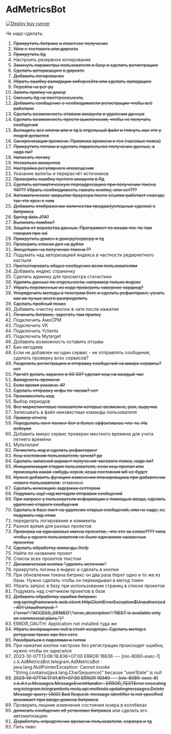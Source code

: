 # AdMetricsBot

[![Deploy buy runner](https://github.com/HCKRMN/AdMetricsBot/actions/workflows/deploy-job.yml/badge.svg?branch=WebHook)](https://github.com/HCKRMN/AdMetricsBot/actions/workflows/deploy-job.yml)



Че надо сделать:
1) ~~Прикрутить битрикс и покетное получение~~
2) ~~Уйти с тестового апи директа~~
3) ~~Прикрутить бд~~
4) Настроить резервное копирование
5) ~~Закинуть параметры пользователя в базу и сделать регистрацию~~
6) ~~Сделать авторизацию в директе~~
7) ~~Добавить логирование~~
8) ~~Убрать ошибку валидации хибернейта или сделать валидацию~~
9) ~~Перейти на рег ру~~
10) ~~Залить прилку на докер~~
11) ~~Сменить бд на постгрескъюэль~~
12) ~~Добавить сообщение о необходимости регистрации чтобы всё работало~~
13) ~~Сделать возможность отвязки аккаунта и удалении данных~~
14) ~~Сделать возможность просто выключения, чтобы не получать сообщения~~
15) ~~Вытащить все ключи апи и тд в отдельный файл и глянуть как это у людей делается~~
16) ~~Синхронизация времени. Привязка времени к гео (часовые пояса)~~
17) ~~Прикрутить потоки и сделать паралельное получение данных, а надо ли?~~
18) ~~Написать логику~~
19) ~~Несколько аккаунтов~~
20) ~~Настройка регулярного оповещения~~
21) Указание валюты и перерасчёт источников
22) ~~Проверить ошибку пустого аккаунта в Яд~~
23) ~~Сделать автоматическую переадресацию при получении токена YA??? Убрать необходимость нажать кнопку, или нет???~~
24) ~~Автоматическое закрытие браузера после ссылки работает невезде так что хрен с ним~~
25) ~~Добавить отображение количества продаж(успешных сделок) с битрикса~~
26) ~~Spring data JPA?~~
27) ~~Выпилить ломбок?~~
28) ~~Защита от воровства данных. Програмист по визам что-то там говорил про ssl~~
29) ~~Прикрутить домен к докеру/серверу и тд~~
30) ~~Проверить список дел на дубли~~
31) ~~Эксцепшин на получение токена ??~~
32) Подумать над авторизацией яндекса в частности редиректного кастыля
33) ~~Протестировать общее сообщение всем пользователям~~
34) Добавить индекс страничку
35) Сделать админку для просмотра статистики
36) ~~Удалять данные по отдельности, например только яндекс~~
37) ~~Убрать переменные из кода                                 проверить                   наверное хардкод?~~
38) ~~Упорядочить методы в телеграм боте и сделать рефакторинг, узнать как их лучше всего разпределить~~
39) ~~Сделать пробный показ~~
40) Добавить очистку кнопок в чате после нажатия
41) ~~Починить битрикс, зарегать там прилку~~
42) Подключить АмоСРМ
43) Подключить VK
44) Подключить Yclients
45) Подключить Mytarget
46) Добавить возможность оставить отзывы
47) Бан негодяев 
48) Если не добавлен ни один сервис - не отправлять сообщения, сделать проверку всех сервисов?
49) ~~Разделить регистрацию и отправку сообщений на микро сервисы? нет~~
50) ~~Расчёт делать заранее в 00 00? сделал кеш на каждый час~~
51) ~~Валидность времени~~
52) ~~Если время указано. А?~~
53) ~~Сделать отправку инфы по часам? нет~~
54) ~~Прокоментить код~~
55) Выбор периодов
56) ~~Все маркетинговые показатели которые возможно, рои, выручка~~
57) Записывать в файл неизвестные команды пользователя
58) ~~Пример отчета~~
59) ~~Переделать лонг полинг бот в более эффективное что-то. На вебхуки~~
60) Добавить микро сервис проверки местного времени для учета летнего времени
61) Мультиланг
62) ~~Почистить код и сделать рефакторинг~~
63) ~~Кеш состояния пользователя, зачем? да~~
64) ~~Сделать запасной вариант получения часового пояса, надо ли?~~
65) ~~Инициализация стадии пользователя, если кеш пропал или произошла какая-нибудь херня, кеша состояния мб не будет~~
66) ~~Нужно добавить функцию изменения планировщика при добавлении нового пользователя.~~ отменено
67) ~~Сделать инжекцию задержки сеттером~~
68) ~~Подумать ещё над методом отправки сообщений~~
69) ~~При запросе у пользователя информации с помощью ввода, сделать удаление старого сообщения~~
70) ~~Сделать в базе лист на удаление старых сообщений, или не надо, хз, подумать над этим~~
71) переделать логирование и комменты 
72) Разное время для разных проектов
73) ~~Проверка на одинаковые имена проектов.. что это за слово???? типа чтобы у одного пользователя не было одинаково названных проектов~~
74) ~~Сделать обработку команды /help~~
75) Найти по названию проект
76) Список всех проектов текстом
77) ~~Динамическая кнопка "удалить источник"~~
78) прикрутить логины в яндекс и сделать в кнопки
79) При обновлении токена битрикс он два раза берет одно и то же из базы. Нужно сделать чтобы он перекидывал в метод токен
80) Убрать запрос в базу при использовании страниц в списке проектов
81) Подумать над счетчиком проектов в базе
82) ~~Добавить обработку ошибки битрикс: org.springframework.web.client.HttpClientErrorException$Unauthorized: 401 Unauthorized: "{"error":"ACCESS_DENIED","error_description":"REST is available only on commercial plans."}"~~
83) ERROR_OAUTH: Application not installed туда же
84) ~~Убрать возвращение null в стейт хендлере. Сделать метод с ретурном также как без него~~
85) ~~Разобраться с паролями и гитом~~
86) При нажатии кнопки настроек без регистрации происходит ошибка, нужно чтобы он зарегался
87) 2023-10-07T13:06:18.836+07:00 ERROR 16636 --- [nio-8080-exec-1] c.k.AdMetricsBot.telegram.AdMetricsBot   : java.lang.NullPointerException: Cannot invoke "String.contains(java.lang.CharSequence)" because "userState" is null
88) ~~2023-10-07T14:17:01.611+07:00 ERROR 15940 --- [nio-8080-exec-8] c.k.A.t.u.Messages.MessageEventHandler   : ERROR_TEXTError executing org.telegram.telegrambots.meta.api.methods.updatingmessages.DeleteMessage query: [400] Bad Request: message identifier is not specified возникает при вводе домена битрикса~~
89) Проверить лишние изменения состояния юзера в коллбеках
90) ~~дописать сообщение об установке битрикса~~ или сделать его автоматизацию
91) ~~Доработать определение времени пользователя, сервера и тд~~
92) Пить пиво